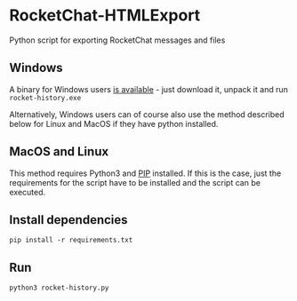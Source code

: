 # RocketChat-HTMLExport
Python script for exporting RocketChat messages and files

## Windows
A binary for Windows users [is available](https://github.com/AGrillenberger/RocketChat-HTMLExport/releases/download/v1-win32/rocket-history.zip) - just download it, unpack it and run ```rocket-history.exe```

Alternatively, Windows users can of course also use the method described below for Linux and MacOS if they have python installed.

## MacOS and Linux
This method requires Python3 and [PIP](https://pip.pypa.io/en/stable/installing/) installed. If this is the case, just the requirements for the script have to be installed and the script can be executed.

## Install dependencies
```
pip install -r requirements.txt
```

## Run
```
python3 rocket-history.py

